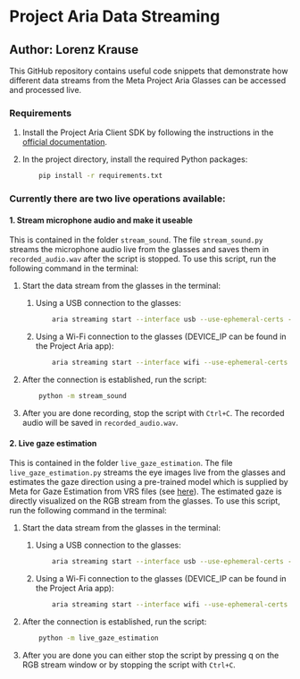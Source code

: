 # Project Aria Data Streaming
## Author: Lorenz Krause

This GitHub repository contains useful code snippets that demonstrate how different data streams from the Meta Project Aria Glasses can be accessed and processed live.

### Requirements

1. Install the Project Aria Client SDK by following the instructions in the [official documentation](https://facebookresearch.github.io/projectaria_tools/docs/ARK/sdk/setup).

2. In the project directory, install the required Python packages:
    ```bash
        pip install -r requirements.txt
    ``` 

### Currently there are two live operations available:

#### 1. Stream microphone audio and make it useable

This is contained in the folder `stream_sound`. The file `stream_sound.py` streams the microphone audio live from the glasses and saves them in `recorded_audio.wav` after the script is stopped. To use this script, run the following command in the terminal:

1. Start the data stream from the glasses in the terminal:
    1. Using a USB connection to the glasses:
        ```bash
            aria streaming start --interface usb --use-ephemeral-certs --profile profile18
        ```

    2. Using a Wi-Fi connection to the glasses (DEVICE_IP can be found in the Project Aria app):
        ```bash
            aria streaming start --interface wifi --use-ephemeral-certs --device-ip [DEVICE_IP] --profile profile18
        ```
2. After the connection is established, run the script:
    ```bash
        python -m stream_sound
    ```

3. After you are done recording, stop the script with `Ctrl+C`. The recorded audio will be saved in `recorded_audio.wav`.

#### 2. Live gaze estimation

This is contained in the folder `live_gaze_estimation`. The file `live_gaze_estimation.py` streams the eye images live from the glasses and estimates the gaze direction using a pre-trained model which is supplied by Meta for Gaze Estimation from VRS files (see [here](https://github.com/facebookresearch/projectaria_eyetracking)). The estimated gaze is directly visualized on the RGB stream from the glasses. To use this script, run the following command in the terminal:
1. Start the data stream from the glasses in the terminal:
    1. Using a USB connection to the glasses:
        ```bash
            aria streaming start --interface usb --use-ephemeral-certs --profile profile18
        ```
    
    2. Using a Wi-Fi connection to the glasses (DEVICE_IP can be found in the Project Aria app):
        ```bash
            aria streaming start --interface wifi --use-ephemeral-certs --device-ip [DEVICE_IP] --profile profile18
        ```

2. After the connection is established, run the script:
    ```bash
        python -m live_gaze_estimation
    ```

3. After you are done you can either stop the script by pressing q on the RGB stream window or by stopping the script with `Ctrl+C`.